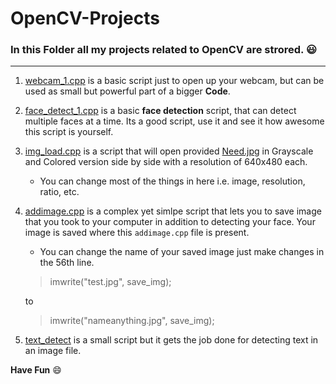 # OpenCV-Projects

### In this Folder all my projects related to OpenCV are strored. :smiley:
---

1. [webcam_1.cpp](https://github.com/kjamal-hub/scriptex/blob/master/C%2B%2B/OpenCV-Projects/webcam_1.cpp) is a basic script just to open up your webcam, but can be used as small but powerful part of a bigger **Code**.

2. [face_detect_1.cpp](https://github.com/kjamal-hub/scriptex/blob/master/C%2B%2B/OpenCV-Projects/face_detect_1.cpp) is a basic **face detection** script, that can detect multiple faces at a time. Its a good script, use it and see it how awesome this script is yourself.

3. [img_load.cpp](https://github.com/kjamal-hub/scriptex/blob/master/C%2B%2B/OpenCV-Projects/img_load.cpp) is a script that will open provided [Need.jpg](https://github.com/kjamal-hub/scriptex/blob/master/C%2B%2B/OpenCV-Projects/Need.jpg) in Grayscale and Colored version side by side with a resolution of 640x480 each.
	- You can change most of the things in here i.e. image, resolution, ratio, etc.

4. [addimage.cpp](https://github.com/kjamal-hub/scriptex/blob/master/C%2B%2B/OpenCV-Projects/addimage.cpp) is a complex yet simlpe script that lets you to save image that you took to your computer in addition to detecting your face. Your image is saved where this `addimage.cpp` file is present.

	- You can change the name of your saved image just make changes in the 56th line. 
	> imwrite("test.jpg", save_img);
	
    to
    
	> imwrite("nameanything.jpg", save_img);

5. [text_detect](https://github.com/kjamal-hub/scriptex/blob/master/C%2B%2B/OpenCV-Projects/text_detect.cpp) is a small script but it gets the job done for detecting text in an image file.

**Have Fun** :smile:
 	

